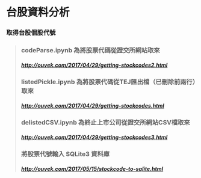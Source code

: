 # 台股資料分析


### 取得台股個股代號
> ### codeParse.ipynb 為將股票代碼從證交所網站取來
> ##### http://ouvek.com/2017/04/29/getting-stockcodes2.html
> ### listedPickle.ipynb 為將股票代碼從TEJ匯出檔（已刪除前兩行）取來
> ##### http://ouvek.com/2017/04/29/getting-stockcodes.html
> ### delistedCSV.ipynb 為終止上市公司從證交所網站CSV檔取來
> ##### http://ouvek.com/2017/04/29/getting-stockcodes3.html
> ### 將股票代號輸入 SQLite3 資料庫
> ##### http://ouvek.com/2017/05/15/stockcode-to-sqlite.html
